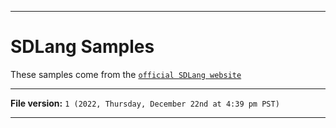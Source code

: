 
***

# SDLang Samples

These samples come from the [`official SDLang website`](https://sdlang.org/)

***

**File version:** `1 (2022, Thursday, December 22nd at 4:39 pm PST)`

***
